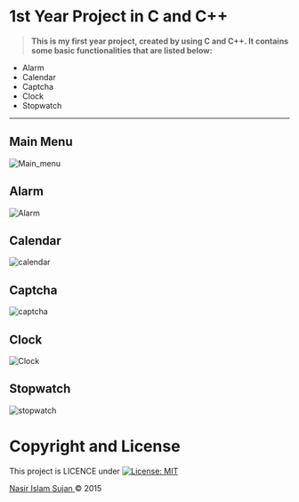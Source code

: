 # 1st Year Project in C and C++

> **This is my first year project, created by using C and C++. It contains some basic functionalities that are listed below:**

* Alarm
* Calendar
* Captcha
* Clock
* Stopwatch

<hr>

## Main Menu
![Main_menu](https://github.com/78526Nasir/C-Project/blob/master/images/main%20menu.png)

## Alarm
![Alarm](https://github.com/78526Nasir/C-Project/blob/master/images/alarm.png)

## Calendar
![calendar](https://github.com/78526Nasir/C-Project/blob/master/images/calendar.png)

## Captcha
![captcha](https://github.com/78526Nasir/C-Project/blob/master/images/Captcha.png)

## Clock
![Clock](https://github.com/78526Nasir/C-Project/blob/master/images/clock.png)

## Stopwatch
![stopwatch](https://github.com/78526Nasir/C-Project/blob/master/images/stopwatch.png)


# Copyright and License
This project is LICENCE under [![License: MIT](https://img.shields.io/badge/License-MIT-yellow.svg)](https://github.com/78526Nasir/1st-year-project/blob/master/LICENSE)

<a href="https://github.com/78526Nasir">Nasir Islam Sujan </a> &copy; 2015

